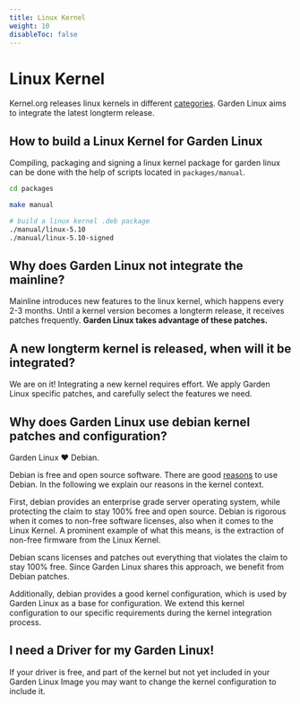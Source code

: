 ```yaml
---
title: Linux Kernel
weight: 10
disableToc: false
---
```


# Linux Kernel


Kernel.org releases linux kernels in different [categories](https://www.kernel.org/category/releases.html).
Garden Linux aims to integrate the latest longterm release.


## How to build a Linux Kernel for Garden Linux

Compiling, packaging and signing a linux kernel package for garden linux can be
done with the help of scripts located in ```packages/manual```.

```bash
cd packages

make manual

# build a linux kernel .deb package
./manual/linux-5.10
./manual/linux-5.10-signed

```

## Why does Garden Linux not integrate the mainline?
Mainline introduces new features to the linux kernel, which happens every 2-3 months.
Until a kernel version becomes a longterm release,
it receives patches frequently.
**Garden Linux takes advantage of these patches.**

## A new longterm kernel is released, when will it be integrated?

We are on it! Integrating a new kernel requires effort. We
apply Garden Linux specific patches, and carefully select the features we need.

## Why does Garden Linux use debian kernel patches and configuration?
Garden Linux :heart: Debian.

Debian is free and open source software. There are good [reasons](https://www.debian.org/intro/why_debian)
to use Debian. In the following we explain our reasons in the kernel context.

First, debian provides an enterprise grade server operating system,
while protecting the claim to stay 100% free and open source.
Debian is rigorous when it comes to non-free software licenses,
also when it comes to the Linux Kernel. A prominent example of
what this means, is the extraction of non-free firmware from
the Linux Kernel.

Debian scans licenses and patches out everything
that violates the claim to stay 100% free. Since Garden Linux shares this
approach, we benefit from Debian patches.

Additionally, debian provides a good kernel configuration,
which is used by Garden Linux as a base for configuration.
We extend this kernel configuration to our specific requirements during the
kernel integration process.

## I need a Driver for my Garden Linux!

If your driver is free, and part of the kernel but not yet included in your
Garden Linux Image you may want to change the kernel configuration to include it.






